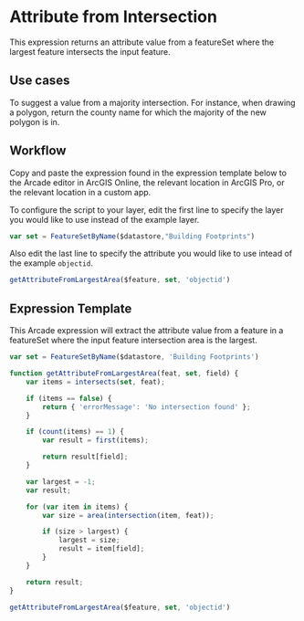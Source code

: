 # Attribute from Intersection

This expression returns an attribute value from a featureSet where the largest feature intersects the input feature.

## Use cases

To suggest a value from a majority intersection. For instance, when drawing a polygon, return the county name for which the majority of the new polygon is in.

## Workflow

Copy and paste the expression found in the expression template below to the Arcade editor in ArcGIS Online, the relevant location in ArcGIS Pro, or the relevant location in a custom app.

To configure the script to your layer, edit the first line to specify the layer you would like to use instead of the example layer. 

```js
var set = FeatureSetByName($datastore,"Building Footprints")
```

Also edit the last line to specify the attribute you would like to use intead of the example `objectid`.

```js
getAttributeFromLargestArea($feature, set, 'objectid')
```

## Expression Template

This Arcade expression will extract the attribute value from a feature in a featureSet where the input feature intersection area is the largest.

```js
var set = FeatureSetByName($datastore, 'Building Footprints')

function getAttributeFromLargestArea(feat, set, field) {
    var items = intersects(set, feat);

    if (items == false) {
        return { 'errorMessage': 'No intersection found' };
    }

    if (count(items) == 1) {
        var result = first(items);

        return result[field];
    }

    var largest = -1;
    var result;

    for (var item in items) {
        var size = area(intersection(item, feat));

        if (size > largest) {
            largest = size;
            result = item[field];
        }
    }

    return result;
}

getAttributeFromLargestArea($feature, set, 'objectid') 
```
